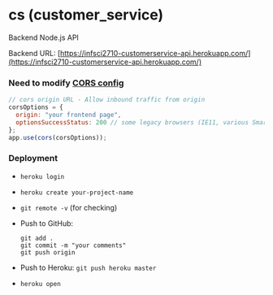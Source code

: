 # cs (customer_service)
 
Backend Node.js API

Backend URL: [https://infsci2710-customerservice-api.herokuapp.com/](https://infsci2710-customerservice-api.herokuapp.com/)

### Need to modify [CORS config](https://www.npmjs.com/package/cors#configuring-cors)

```javascript
// cors origin URL - Allow inbound traffic from origin
corsOptions = {
  origin: "your frontend page",
  optionsSuccessStatus: 200 // some legacy browsers (IE11, various SmartTVs) choke on 204
};
app.use(cors(corsOptions));
```

### Deployment

- `heroku login`

- `heroku create your-project-name`

- `git remote -v` (for checking)

- Push to GitHub:

  ```
  git add .
  git commit -m "your comments"
  git push origin
  ```

- Push to Heroku: `git push heroku master`

- `heroku open`

